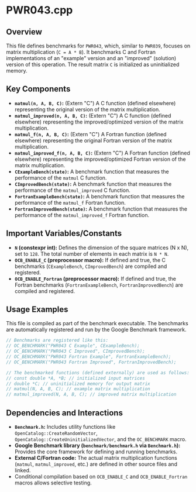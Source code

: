 # PWR043.cpp

## Overview

This file defines benchmarks for `PWR043`, which, similar to `PWR039`, focuses on matrix multiplication (`C = A * B`). It benchmarks C and Fortran implementations of an "example" version and an "improved" (solution) version of this operation. The result matrix `C` is initialized as uninitialized memory.

## Key Components

*   **`matmul(n, A, B, C)`:** (Extern "C") A C function (defined elsewhere) representing the original version of the matrix multiplication.
*   **`matmul_improved(n, A, B, C)`:** (Extern "C") A C function (defined elsewhere) representing the improved/optimized version of the matrix multiplication.
*   **`matmul_f(n, A, B, C)`:** (Extern "C") A Fortran function (defined elsewhere) representing the original Fortran version of the matrix multiplication.
*   **`matmul_improved_f(n, A, B, C)`:** (Extern "C") A Fortran function (defined elsewhere) representing the improved/optimized Fortran version of the matrix multiplication.
*   **`CExampleBench(state)`:** A benchmark function that measures the performance of the `matmul` C function.
*   **`CImprovedBench(state)`:** A benchmark function that measures the performance of the `matmul_improved` C function.
*   **`FortranExampleBench(state)`:** A benchmark function that measures the performance of the `matmul_f` Fortran function.
*   **`FortranImprovedBench(state)`:** A benchmark function that measures the performance of the `matmul_improved_f` Fortran function.

## Important Variables/Constants

*   **`N` (constexpr int):** Defines the dimension of the square matrices (N x N), set to `128`. The total number of elements in each matrix is `N * N`.
*   **`OCB_ENABLE_C` (preprocessor macro):** If defined and true, the C benchmarks (`CExampleBench`, `CImprovedBench`) are compiled and registered.
*   **`OCB_ENABLE_Fortran` (preprocessor macro):** If defined and true, the Fortran benchmarks (`FortranExampleBench`, `FortranImprovedBench`) are compiled and registered.

## Usage Examples

This file is compiled as part of the benchmark executable. The benchmarks are automatically registered and run by the Google Benchmark framework.

```cpp
// Benchmarks are registered like this:
// OC_BENCHMARK("PWR043 C Example", CExampleBench);
// OC_BENCHMARK("PWR043 C Improved", CImprovedBench);
// OC_BENCHMARK("PWR043 Fortran Example", FortranExampleBench);
// OC_BENCHMARK("PWR043 Fortran Improved", FortranImprovedBench);

// The benchmarked functions (defined externally) are used as follows:
// const double *A, *B; // initialized input matrices
// double *C; // uninitialized memory for output matrix
// matmul(N, A, B, C); // example matrix multiplication
// matmul_improved(N, A, B, C); // improved matrix multiplication
```

## Dependencies and Interactions

*   **`Benchmark.h`:** Includes utility functions like `OpenCatalog::CreateRandomVector`, `OpenCatalog::CreateUninitializedVector`, and the `OC_BENCHMARK` macro.
*   **Google Benchmark library (`benchmark/benchmark.h` via `Benchmark.h`):** Provides the core framework for defining and running benchmarks.
*   **External C/Fortran code:** The actual matrix multiplication functions (`matmul`, `matmul_improved`, etc.) are defined in other source files and linked.
*   Conditional compilation based on `OCB_ENABLE_C` and `OCB_ENABLE_Fortran` macros allows selective testing.
```
